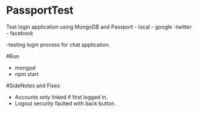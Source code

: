 # PassportTest
Test login application using MongoDB and Passport - local - google -twitter - facebook

-testing login process for chat application.

#Run
- mongod
- npm start

#SideNotes and Fixes
- Accounts only linked if first logged in.
- Logout security faulted with back button.
